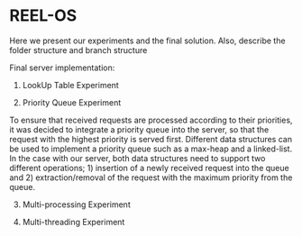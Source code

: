 # REEL-OS

 Here we present our experiments and the final solution. 
 Also, describe the folder structure and branch structure
 
 
Final server implementation:




1) LookUp Table Experiment


2) Priority Queue Experiment

To ensure that received requests are processed according to their priorities, it was decided to integrate a priority queue into the server, so that the request with the highest priority is served first. Different data structures can be used to implement a priority queue such as a max-heap and a linked-list. In the case with our server, both data structures need to support two different operations; 1) insertion of a newly received request into the queue and 2) extraction/removal of the request with the maximum priority from the queue.



3) Multi-processing Experiment



4) Multi-threading Experiment








